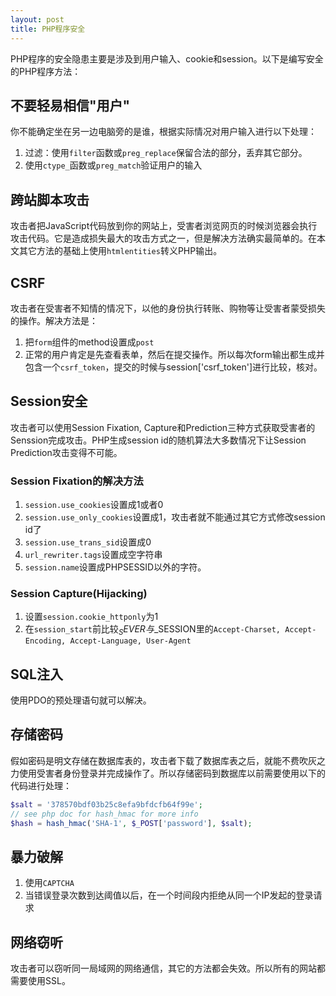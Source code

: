 ```yaml
---
layout: post
title: PHP程序安全
---
```


PHP程序的安全隐患主要是涉及到用户输入、cookie和session。以下是编写安全的PHP程序方法：

## 不要轻易相信"用户"
你不能确定坐在另一边电脑旁的是谁，根据实际情况对用户输入进行以下处理：
1. 过滤：使用`filter`函数或`preg_replace`保留合法的部分，丢弃其它部分。
2. 使用`ctype_`函数或`preg_match`验证用户的输入

## 跨站脚本攻击
攻击者把JavaScript代码放到你的网站上，受害者浏览网页的时候浏览器会执行攻击代码。它是造成损失最大的攻击方式之一，但是解决方法确实最简单的。在本文其它方法的基础上使用`htmlentities`转义PHP输出。

## CSRF
攻击者在受害者不知情的情况下，以他的身份执行转账、购物等让受害者蒙受损失的操作。解决方法是：
1. 把`form`组件的method设置成`post`
2. 正常的用户肯定是先查看表单，然后在提交操作。所以每次form输出都生成并包含一个`csrf_token`，提交的时候与session['csrf_token']进行比较，核对。

## Session安全
攻击者可以使用Session Fixation, Capture和Prediction三种方式获取受害者的Senssion完成攻击。PHP生成session id的随机算法大多数情况下让Session Prediction攻击变得不可能。

### Session Fixation的解决方法
1. `session.use_cookies`设置成1或者0
2. `session.use_only_cookies`设置成1，攻击者就不能通过其它方式修改session id了
3. `session.use_trans_sid`设置成0
4. `url_rewriter.tags`设置成空字符串
5. `session.name`设置成PHPSESSID以外的字符。

### Session Capture(Hijacking)
1. 设置`session.cookie_httponly`为1
2. 在`session_start`前比较$_SEVER与$_SESSION里的`Accept-Charset, Accept-Encoding, Accept-Language, User-Agent`

## SQL注入
使用PDO的预处理语句就可以解决。

## 存储密码
假如密码是明文存储在数据库表的，攻击者下载了数据库表之后，就能不费吹灰之力使用受害者身份登录并完成操作了。所以存储密码到数据库以前需要使用以下的代码进行处理：

```PHP
$salt = '378570bdf03b25c8efa9bfdcfb64f99e'; 
// see php doc for hash_hmac for more info
$hash = hash_hmac('SHA-1', $_POST['password'], $salt);
```

## 暴力破解
1. 使用`CAPTCHA`
2. 当错误登录次数到达阈值以后，在一个时间段内拒绝从同一个IP发起的登录请求

## 网络窃听
攻击者可以窃听同一局域网的网络通信，其它的方法都会失效。所以所有的网站都需要使用SSL。
